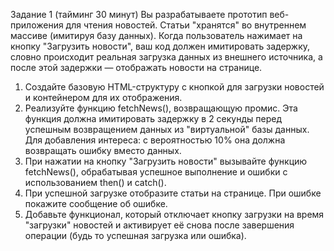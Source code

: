 Задание 1 (тайминг 30 минут)
Вы разрабатываете прототип веб-приложения для чтения новостей. Статьи "хранятся" во внутреннем массиве
(имитируя базу данных). Когда пользователь нажимает на кнопку "Загрузить новости", ваш код должен
имитировать задержку, словно происходит реальная загрузка данных из внешнего источника, а после этой
задержки — отображать новости на странице.
1. Создайте базовую HTML-структуру с кнопкой для загрузки новостей и контейнером для их отображения.
2. Реализуйте функцию fetchNews(), возвращающую промис. Эта функция должна имитировать
   задержку в 2 секунды перед успешным возвращением данных из "виртуальной" базы данных. Для
   добавления интереса: с вероятностью 10% она должна возвращать ошибку вместо данных.
3. При нажатии на кнопку "Загрузить новости" вызывайте функцию fetchNews(), обрабатывая успешное
   выполнение и ошибки с использованием then() и catch().
4. При успешной загрузке отобразите статьи на странице. При ошибке покажите сообщение об ошибке.
5. Добавьте функционал, который отключает кнопку загрузки на время "загрузки" новостей и активирует
   её снова после завершения операции (будь то успешная загрузка или ошибка).
